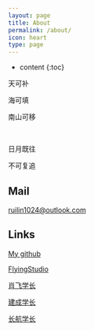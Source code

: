 ```yaml
---
layout: page
title: About
permalink: /about/
icon: heart
type: page
---
```


* content
{:toc}

天可补

海可填

南山可移

<br/>

日月既往

不可复追


  
  
## Mail
  
<a href="mailto:ruilin1024@outlook.com?subject=Hello%20again">ruilin1024@outlook.com</a>
  
## Links

[My github](https://github.com/duckduckk)
  
[FlyingStudio](https://blog.atcumt.com/)
  
[肖飞学长](https://www.bay1.top/)
  
[建成学长](https://icbtbo.github.io)

[长航学长](https://www.sail.name/)
